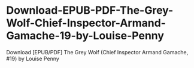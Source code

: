 # Download-EPUB-PDF-The-Grey-Wolf-Chief-Inspector-Armand-Gamache-19-by-Louise-Penny
Download [EPUB/PDF] The Grey Wolf (Chief Inspector Armand Gamache, #19) by Louise Penny
